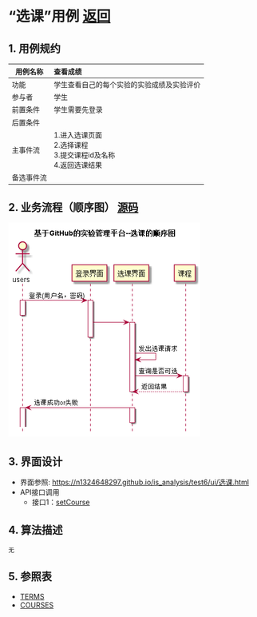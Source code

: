 ﻿<!-- markdownlint-disable MD033-->
<!-- 禁止MD033类型的警告 https://www.npmjs.com/package/markdownlint -->

# “选课”用例 [返回](../README.md)
## 1. 用例规约

|用例名称|查看成绩|
|-------|:-------------|
|功能|学生查看自己的每个实验的实验成绩及实验评价|
|参与者|学生|
|前置条件|学生需要先登录|
|后置条件| |
|主事件流| 1.进入选课页面<br> 2.选择课程 <br> 3.提交课程id及名称<br> 4.返回选课结果|
|备选事件流| |

## 2. 业务流程（顺序图） [源码](../src/选课.puml)
![选课](../选课.png) 

## 3. 界面设计
- 界面参照: https://n1324648297.github.io/is_analysis/test6/ui/选课.html
- API接口调用
    - 接口1：[setCourse](../接口/setCourse.md) 

## 4. 算法描述
    无
    
## 5. 参照表
- [TERMS](../数据库设计.md/#TERMS)
- [COURSES](../数据库设计.md/#COURSES)

